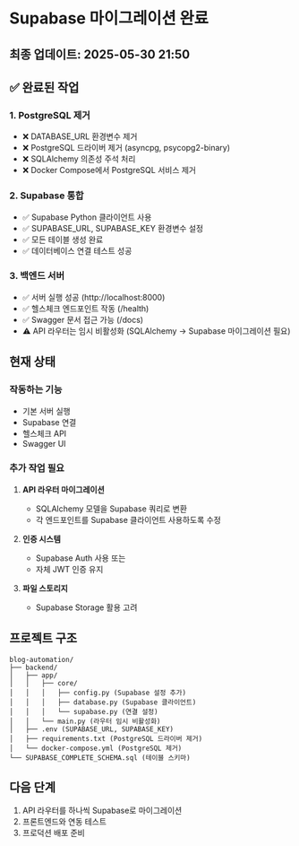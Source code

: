 # Supabase 마이그레이션 완료

## 최종 업데이트: 2025-05-30 21:50

## ✅ 완료된 작업

### 1. PostgreSQL 제거
- ❌ DATABASE_URL 환경변수 제거
- ❌ PostgreSQL 드라이버 제거 (asyncpg, psycopg2-binary)
- ❌ SQLAlchemy 의존성 주석 처리
- ❌ Docker Compose에서 PostgreSQL 서비스 제거

### 2. Supabase 통합
- ✅ Supabase Python 클라이언트 사용
- ✅ SUPABASE_URL, SUPABASE_KEY 환경변수 설정
- ✅ 모든 테이블 생성 완료
- ✅ 데이터베이스 연결 테스트 성공

### 3. 백엔드 서버
- ✅ 서버 실행 성공 (http://localhost:8000)
- ✅ 헬스체크 엔드포인트 작동 (/health)
- ✅ Swagger 문서 접근 가능 (/docs)
- ⚠️  API 라우터는 임시 비활성화 (SQLAlchemy → Supabase 마이그레이션 필요)

## 현재 상태

### 작동하는 기능
- 기본 서버 실행
- Supabase 연결
- 헬스체크 API
- Swagger UI

### 추가 작업 필요
1. **API 라우터 마이그레이션**
   - SQLAlchemy 모델을 Supabase 쿼리로 변환
   - 각 엔드포인트를 Supabase 클라이언트 사용하도록 수정

2. **인증 시스템**
   - Supabase Auth 사용 또는
   - 자체 JWT 인증 유지

3. **파일 스토리지**
   - Supabase Storage 활용 고려

## 프로젝트 구조
```
blog-automation/
├── backend/
│   ├── app/
│   │   ├── core/
│   │   │   ├── config.py (Supabase 설정 추가)
│   │   │   ├── database.py (Supabase 클라이언트)
│   │   │   └── supabase.py (연결 설정)
│   │   └── main.py (라우터 임시 비활성화)
│   ├── .env (SUPABASE_URL, SUPABASE_KEY)
│   ├── requirements.txt (PostgreSQL 드라이버 제거)
│   └── docker-compose.yml (PostgreSQL 제거)
└── SUPABASE_COMPLETE_SCHEMA.sql (테이블 스키마)
```

## 다음 단계
1. API 라우터를 하나씩 Supabase로 마이그레이션
2. 프론트엔드와 연동 테스트
3. 프로덕션 배포 준비